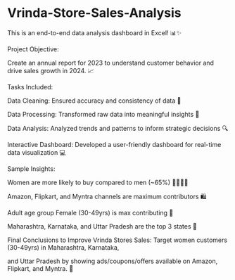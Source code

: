 # Vrinda-Store-Sales-Analysis

This is an end-to-end data analysis dashboard in Excel! 📊✨


Project Objective: 

Create an annual report for 2023 to understand customer behavior and drive sales growth in 2024. 📈

Tasks Included:

Data Cleaning: Ensured accuracy and consistency of data 🧹

Data Processing: Transformed raw data into meaningful insights 🔄

Data Analysis: Analyzed trends and patterns to inform strategic decisions 🔍

Interactive Dashboard: Developed a user-friendly dashboard for real-time data visualization 💻

Sample Insights:

Women are more likely to buy compared to men (~65%) 👩‍🦰👨‍🦰

Amazon, Flipkart, and Myntra channels are maximum contributors 🛍️

Adult age group Female (30-49yrs) is max contributing 👩

Maharashtra, Karnataka, and Uttar Pradesh are the top 3 states 📍

Final Conclusions to Improve Vrinda Stores Sales: Target women customers (30-49yrs) in Maharashtra, Karnataka,

and Uttar Pradesh by showing ads/coupons/offers available on Amazon, Flipkart, and Myntra. 🎯
